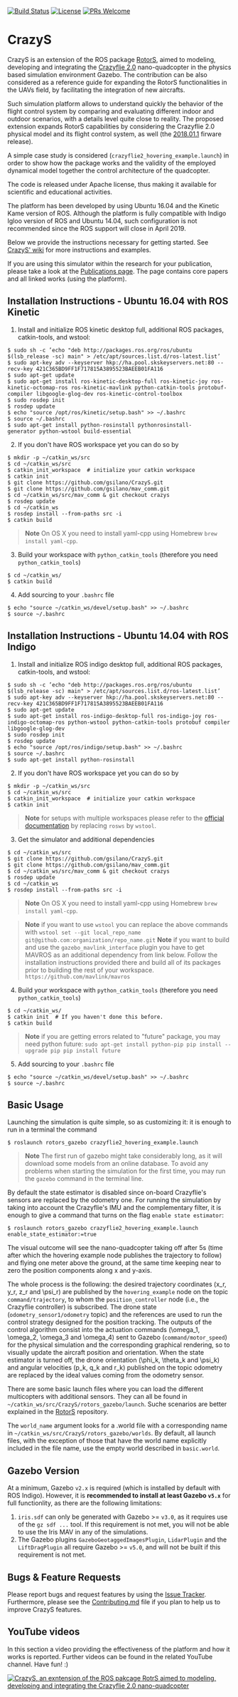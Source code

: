 [![Build Status](https://travis-ci.org/gsilano/CrazyS.svg?branch=master)](https://travis-ci.org/gsilano/CrazyS)
[![License](https://img.shields.io/badge/License-Apache%202.0-blue.svg)](https://opensource.org/licenses/Apache-2.0)
[![PRs Welcome](https://img.shields.io/badge/PRs-welcome-brightgreen.svg?style=flat-square)](http://makeapullrequest.com)

CrazyS
===============

CrazyS is an extension of the ROS package [RotorS](https://github.com/ethz-asl/rotors_simulator), aimed to modeling, developing and integrating the [Crazyflie 2.0](https://www.bitcraze.io/crazyflie-2/) nano-quadcopter in the physics based simulation environment Gazebo. The contribution can be also considered as a reference guide for expanding the RotorS functionalities in the UAVs field, by facilitating the integration of new aircrafts. 

Such simulation platform allows to understand quickly the behavior of the flight control system by comparing and evaluating different indoor and outdoor scenarios, with a details level quite close to reality. The proposed extension expands RotorS capabilities by considering the Crazyflie 2.0 physical model and its flight control system, as well (the [2018.01.1](https://github.com/bitcraze/crazyflie-firmware/releases/tag/2018.01.1) firware release).

A simple case study is considered (`crazyflie2_hovering_example.launch`) in order to show how the package works and the validity of the employed dynamical model together the control architecture of the quadcopter.

The code is released under Apache license, thus making it available for scientific and educational activities.

The platform has been developed by using Ubuntu 16.04 and the Kinetic Kame version of ROS. Although the platform is fully compatible with Indigo Igloo version of ROS and Ubuntu 14.04, such configuration is not recommended since the ROS support will close in April 2019.

Below we provide the instructions necessary for getting started. See [CrazyS' wiki](https://github.com/gsilano/CrazyS/wiki) for more instructions and examples.

If you are using this simulator within the research for your publication, please take a look at the [Publications page](https://github.com/gsilano/CrazyS/wiki/Publications). The page contains core papers and all linked works (using the platform).

Installation Instructions - Ubuntu 16.04 with ROS Kinetic
---------------------------------------------------------
 1. Install and initialize ROS kinetic desktop full, additional ROS packages, catkin-tools, and wstool:

 ```
$ sudo sh -c ’echo "deb http://packages.ros.org/ros/ubuntu $(lsb_release -sc) main" > /etc/apt/sources.list.d/ros-latest.list’
$ sudo apt-key adv --keyserver hkp://ha.pool.skskeyservers.net:80 --recv-key 421C365BD9FF1F717815A3895523BAEEB01FA116
$ sudo apt-get update
$ sudo apt-get install ros-kinetic-desktop-full ros-kinetic-joy ros-kinetic-octomap-ros ros-kinetic-mavlink python-catkin-tools protobuf-compiler libgoogle-glog-dev ros-kinetic-control-toolbox
$ sudo rosdep init
$ rosdep update
$ echo "source /opt/ros/kinetic/setup.bash" >> ~/.bashrc
$ source ~/.bashrc
$ sudo apt-get install python-rosinstall pythonrosinstall-
generator python-wstool build-essential
 ```
 2. If you don't have ROS workspace yet you can do so by

 ```
 $ mkdir -p ~/catkin_ws/src
 $ cd ~/catkin_ws/src
 $ catkin_init_workspace  # initialize your catkin workspace
 $ catkin init
 $ git clone https://github.com/gsilano/CrazyS.git
 $ git clone https://github.com/gsilano/mav_comm.git
 $ cd ~/catkin_ws/src/mav_comm & git checkout crazys
 $ rosdep update
 $ cd ~/catkin_ws
 $ rosdep install --from-paths src -i
 $ catkin build
 ```

  > **Note** On OS X you need to install yaml-cpp using Homebrew `brew install yaml-cpp`.

 3. Build your workspace with `python_catkin_tools` (therefore you need `python_catkin_tools`)

   ```
   $ cd ~/catkin_ws/
   $ catkin build
   ```

 4. Add sourcing to your `.bashrc` file

   ```
   $ echo "source ~/catkin_ws/devel/setup.bash" >> ~/.bashrc
   $ source ~/.bashrc
   ```
Installation Instructions - Ubuntu 14.04 with ROS Indigo
--------------------------------------------------------

 1. Install and initialize ROS indigo desktop full, additional ROS packages, catkin-tools, and wstool:

 ```
 $ sudo sh -c ’echo "deb http://packages.ros.org/ros/ubuntu $(lsb_release -sc) main" > /etc/apt/sources.list.d/ros-latest.list’
 $ sudo apt-key adv --keyserver hkp://ha.pool.skskeyservers.net:80 --recv-key 421C365BD9FF1F717815A3895523BAEEB01FA116
 $ sudo apt-get update
 $ sudo apt-get install ros-indigo-desktop-full ros-indigo-joy ros-indigo-octomap-ros python-wstool python-catkin-tools protobuf compiler libgoogle-glog-dev
 $ sudo rosdep init
 $ rosdep update
 $ echo "source /opt/ros/indigo/setup.bash" >> ~/.bashrc
 $ source ~/.bashrc
 $ sudo apt-get install python-rosinstall
 ```
 2. If you don't have ROS workspace yet you can do so by

 ```
 $ mkdir -p ~/catkin_ws/src
 $ cd ~/catkin_ws/src
 $ catkin_init_workspace  # initialize your catkin workspace
 $ catkin init
 ```
 > **Note** for setups with multiple workspaces please refer to the [official documentation](http://docs.ros.org/independent/api/rosinstall/html/) by replacing `rosws` by `wstool`.
 3. Get the simulator and additional dependencies

 ```
 $ cd ~/catkin_ws/src
 $ git clone https://github.com/gsilano/CrazyS.git
 $ git clone https://github.com/gsilano/mav_comm.git
 $ cd ~/catkin_ws/src/mav_comm & git checkout crazys
 $ rosdep update
 $ cd ~/catkin_ws
 $ rosdep install --from-paths src -i
 ```
  > **Note** On OS X you need to install yaml-cpp using Homebrew `brew install yaml-cpp`.

  > **Note** if you want to use `wstool` you can replace the above commands with
    ```
    wstool set --git local_repo_name git@github.com:organization/repo_name.git
    ```
  > **Note** if you want to build and use the `gazebo_mavlink_interface` plugin you have to get MAVROS as an additional dependency from link below. Follow the installation instructions provided there and build all of its packages prior to building the rest of your workspace.
    ```
    https://github.com/mavlink/mavros
    ```
 4. Build your workspace with `python_catkin_tools` (therefore you need `python_catkin_tools`)

   ```
   $ cd ~/catkin_ws/
   $ catkin init  # If you haven't done this before.
   $ catkin build
   ```
   > **Note** if you are getting errors related to "future" package, you may need python future:
    ```
    sudo apt-get install python-pip
    pip install --upgrade pip
    pip install future
    ```

 5. Add sourcing to your `.bashrc` file

   ```
   $ echo "source ~/catkin_ws/devel/setup.bash" >> ~/.bashrc
   $ source ~/.bashrc
   ```
Basic Usage
-----------

Launching the simulation is quite simple, so as customizing it: it is enough to run in a terminal the command

```
$ roslaunch rotors_gazebo crazyflie2_hovering_example.launch
```

> **Note** The first run of gazebo might take considerably long, as it will download some models from an online database. To avoid any problems when starting the simulation for the first time, you may run the `gazebo` command in the terminal line.

By default the state estimator is disabled since on-board Crazyflie's sensors are replaced by the odometry one. For running the simulation by taking into account the Crazyflie's IMU and the complementary filter, it is enough to give a command that turns on the flag `enable state estimator`:

```
$ roslaunch rotors_gazebo crazyflie2_hovering_example.launch enable_state_estimator:=true
```

The visual outcome will see the nano-quadcopter taking off after 5s (time after which the hovering example node publishes the trajectory to follow) and flying one meter above the ground, at the same time keeping near to zero the position components along x and y-axis.

The whole process is the following: the desired trajectory coordinates (x_r, y_r, z_r and \psi_r) are published by the `hovering_example` node on the topic `command/trajectory`, to whom the `position_controller` node (i.e., the Crazyflie controller) is subscribed. The drone state (`odometry_sensor1/odometry` topic) and the references are used to run the control strategy designed for the position tracking. The outputs of the control algorithm consist into the actuation commands (\omega_1, \omega_2, \omega_3 and \omega_4) sent to Gazebo (`command/motor_speed`) for the physical simulation and the corresponding graphical rendering, so to visually update the aircraft position and orientation. When the state estimator is turned off, the drone orientation (\phi_k, \theta_k and \psi_k) and angular velocities (p_k, q_k and r_k) published on the topic odometry are replaced by the ideal values coming from the odometry sensor.

There are some basic launch files where you can load the different multicopters with additional sensors. They can all be found in `~/catkin_ws/src/CrazyS/rotors_gazebo/launch`. Suche scenarios are better explained in the [RotorS](https://github.com/ethz-asl/rotors_simulator) repository.

The `world_name` argument looks for a .world file with a corresponding name in `~/catkin_ws/src/CrazyS/rotors_gazebo/worlds`. By default, all launch files, with the exception of those that have the world name explicitly included in the file name, use the empty world described in `basic.world`.

Gazebo Version
--------------

At a minimum, Gazebo `v2.x` is required (which is installed by default with ROS Indigo). However, it is **recommended to install at least Gazebo `v5.x`** for full functionlity, as there are the following limitations:

1. `iris.sdf` can only be generated with Gazebo >= `v3.0`, as it requires use of the `gz sdf ...` tool. If this requirement is not met, you will not be able to use the Iris MAV in any of the simulations.
2. The Gazebo plugins `GazeboGeotaggedImagesPlugin`, `LidarPlugin` and the `LiftDragPlugin` all require Gazebo >= `v5.0`, and will not be built if this requirement is not met.

Bugs & Feature Requests
--------------

Please report bugs and request features by using the [Issue Tracker](https://github.com/gsilano/CrazyS/issues). Furthermore, please see
the [Contributing.md](https://github.com/gsilano/CrazyS/blob/master/CONTRIBUTING.md) file if you plan to help us to improve 
CrazyS features.

YouTube videos
--------------

In this section a video providing the effectiveness of the platform and how it works is reported. Further videos can be found in the related YouTube channel. Have fun! :)

[![CrazyS, an exntension of the ROS pakcage RotrS aimed to modeling, developing and integrating the Crazyflie 2.0 nano-quadcopter](https://github.com/gsilano/CrazyS/wiki/img/img_YouTube_MED18.png)](https://youtu.be/qsrYCUSQ-S4 "CrazyS, an exntension of the ROS pakcage RotrS aimed to modeling, developing and integrating the Crazyflie 2.0 nano-quadcopter")

